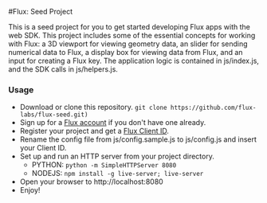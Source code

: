 #Flux: Seed Project

This is a seed project for you to get started developing Flux apps with the web SDK.
This project includes some of the essential concepts for working with Flux: a 3D viewport for viewing geometry data,
an slider for sending numerical data to Flux, a display box for viewing data from Flux, and an input for creating a Flux key.
The application logic is contained in js/index.js, and the SDK calls in js/helpers.js.  

### Usage

* Download or clone this repository. ``` git clone https://github.com/flux-labs/flux-seed.git) ```
* Sign up for a [Flux account](https://flux.io/) if you don't have one already. 
* Register your project and get a [Flux Client ID](https://flux.io/developer/apps/).
* Rename the config file from js/config.sample.js to js/config.js and insert your Client ID.
* Set up and run an HTTP server from your project directory.
  * PYTHON: ``` python -m SimpleHTTPServer 8080 ```
  * NODEJS: ``` npm install -g live-server; live-server ```
* Open your browser to http://localhost:8080
* Enjoy!
